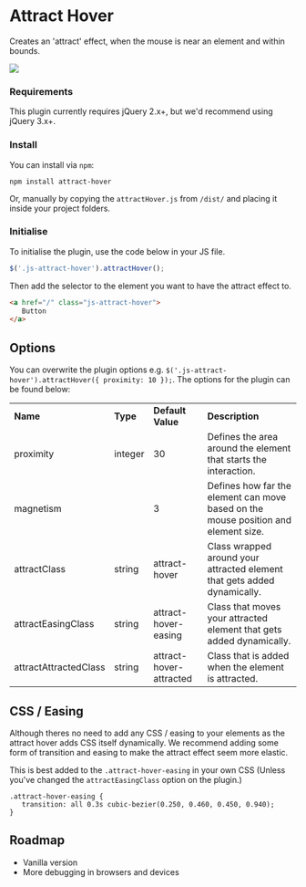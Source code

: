 # Attract Hover

Creates an 'attract' effect, when the mouse is near an element and within bounds.

<img src="https://raw.githubusercontent.com/bymayo/jquery-attract-hover/master/example.gif">

### Requirements

This plugin currently requires jQuery 2.x+, but we'd recommend using jQuery 3.x+.

### Install

You can install via `npm`:

`npm install attract-hover`

Or, manually by copying the `attractHover.js` from `/dist/` and placing it inside your project folders.

### Initialise

To initialise the plugin, use the code below in your JS file.

```javascript
$('.js-attract-hover').attractHover();
```

Then add the selector to the element you want to have the attract effect to.

```html
<a href="/" class="js-attract-hover">
   Button
</a>
```

## Options

You can overwrite the plugin options e.g. `$('.js-attract-hover').attractHover({ proximity: 10 });`. The options for the plugin can be found below:

<table>
	<tr>
		<td><strong>Name</strong></td>
		<td><strong>Type</strong></td>
		<td><strong>Default Value</strong></td>
		<td><strong>Description</strong></td>
	</tr>
   <tr>
		<td>proximity</td>
		<td>integer</td>
		<td>30</td>
		<td>Defines the area around the element that starts the interaction.</td>
	</tr>
   <tr>
		<td>magnetism</td>
		<td><integer/td>
		<td>3</td>
		<td>Defines how far the element can move based on the mouse position and element size.</td>
	</tr>
   <tr>
		<td>attractClass</td>
		<td>string</td>
		<td>attract-hover</td>
		<td>Class wrapped around your attracted element that gets added dynamically.</td>
	</tr>
   <tr>
		<td>attractEasingClass</td>
		<td>string</td>
		<td>attract-hover-easing</td>
		<td>Class that moves your attracted element that gets added dynamically.</td>
	</tr>
   <tr>
		<td>attractAttractedClass</td>
		<td>string</td>
		<td>attract-hover-attracted</td>
		<td>Class that is added when the element is attracted.</td>
	</tr>
</table>

## CSS / Easing

Although theres no need to add any CSS / easing to your elements as the attract hover adds CSS itself dynamically. We recommend adding some form of transition and easing to make the attract effect seem more elastic.

This is best added to the `.attract-hover-easing` in your own CSS (Unless you've changed the `attractEasingClass` option on the plugin.)

```
.attract-hover-easing {
   transition: all 0.3s cubic-bezier(0.250, 0.460, 0.450, 0.940);
}
```

## Roadmap

- Vanilla version
- More debugging in browsers and devices
